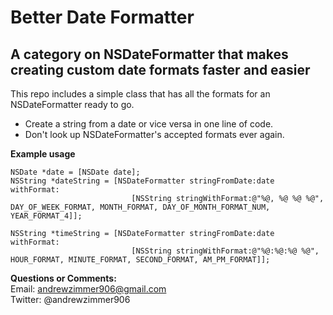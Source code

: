 Better Date Formatter
=====

A category on NSDateFormatter that makes creating custom date formats faster and easier
----------------------------------------------------------------------

This repo includes a simple class that has all the formats for an NSDateFormatter ready to go.

* Create a string from a date or vice versa in one line of code.
* Don't look up NSDateFormatter's accepted formats ever again.

**Example usage**  

    NSDate *date = [NSDate date];
    NSString *dateString = [NSDateFormatter stringFromDate:date withFormat:
	                           [NSString stringWithFormat:@"%@, %@ %@ %@", DAY_OF_WEEK_FORMAT, MONTH_FORMAT, DAY_OF_MONTH_FORMAT_NUM, YEAR_FORMAT_4]];
	
	NSString *timeString = [NSDateFormatter stringFromDate:date withFormat:
					           [NSString stringWithFormat:@"%@:%@:%@ %@", HOUR_FORMAT, MINUTE_FORMAT, SECOND_FORMAT, AM_PM_FORMAT]];
	
**Questions or Comments:**   
Email: andrewzimmer906@gmail.com  
Twitter: @andrewzimmer906  
